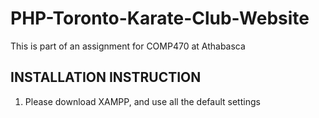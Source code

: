 # PHP-Toronto-Karate-Club-Website
This is part of an assignment for COMP470 at Athabasca

## INSTALLATION INSTRUCTION
1. Please download XAMPP, and use all the default settings
